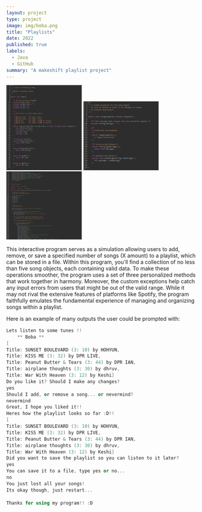 ```yaml
---
layout: project
type: project
image: img/boba.png
title: "Playlists"
date: 2022
published: true
labels:
  - Java
  - GitHub
summary: "A makeshift playlist project"
---
```


<div class="text-center p-4">
  <img width="200px" src="../img/java1.png" class="img-thumbnail" >
  <img width="200px" src="../img/java2.png" class="img-thumbnail" >
  <img width="200px" src="../img/java3.png" class="img-thumbnail" >
</div>

This interactive program serves as a simulation allowing users to add, remove, or save a specified number of songs (X amount) to a playlist, which can be stored in a file. Within this program, you'll find a collection of no less than five song objects, each containing valid data. To make these operations smoother, the program uses a set of three personalized methods that work together in harmony. Moreover, the custom exceptions help catch any input errors from users that might be out of the valid range. While it may not rival the extensive features of platforms like Spotify, the program faithfully emulates the fundamental experience of managing and organizing songs within a playlist.

Here is an example of many outputs the user could be prompted with:

```cpp
Lets listen to some tunes !!
	** Boba **
[
Title: SUNSET BOULEVARD (3: 10) by HOHYUN, 
Title: KISS ME (3: 32) by DPR LIVE, 
Title: Peanut Butter & Tears (3: 44) by DPR IAN, 
Title: airplane thoughts (3: 30) by dhruv, 
Title: War With Heaven (3: 12) by Keshi]
Do you like it? Should I make any changes?
yes
Should I add, or remove a song... or nevermind?
nevermind
Great, I hope you liked it!!
Heres how the playlist looks so far :D!!
[
Title: SUNSET BOULEVARD (3: 10) by HOHYUN, 
Title: KISS ME (3: 32) by DPR LIVE, 
Title: Peanut Butter & Tears (3: 44) by DPR IAN, 
Title: airplane thoughts (3: 30) by dhruv, 
Title: War With Heaven (3: 12) by Keshi]
Did you want to save the playlist so you can listen to it later?
yes
You can save it to a file, type yes or no...
no
You just lost all your songs!
Its okay though, just restart...

Thanks for using my program!! :D

```

